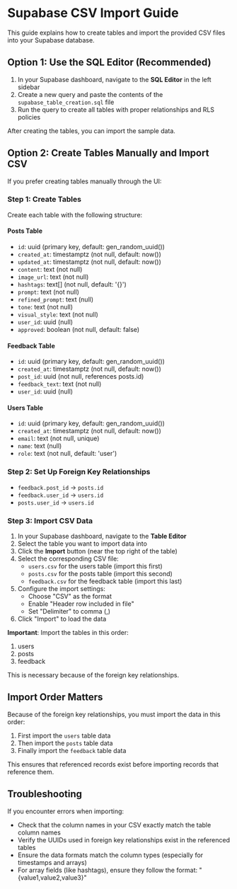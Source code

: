 # Supabase CSV Import Guide

This guide explains how to create tables and import the provided CSV files into your Supabase database.

## Option 1: Use the SQL Editor (Recommended)

1. In your Supabase dashboard, navigate to the **SQL Editor** in the left sidebar
2. Create a new query and paste the contents of the `supabase_table_creation.sql` file
3. Run the query to create all tables with proper relationships and RLS policies

After creating the tables, you can import the sample data.

## Option 2: Create Tables Manually and Import CSV

If you prefer creating tables manually through the UI:

### Step 1: Create Tables

Create each table with the following structure:

#### Posts Table
- `id`: uuid (primary key, default: gen_random_uuid())
- `created_at`: timestamptz (not null, default: now())
- `updated_at`: timestamptz (not null, default: now())
- `content`: text (not null)
- `image_url`: text (not null)
- `hashtags`: text[] (not null, default: '{}')
- `prompt`: text (not null)
- `refined_prompt`: text (null)
- `tone`: text (not null)
- `visual_style`: text (not null)
- `user_id`: uuid (null)
- `approved`: boolean (not null, default: false)

#### Feedback Table
- `id`: uuid (primary key, default: gen_random_uuid())
- `created_at`: timestamptz (not null, default: now())
- `post_id`: uuid (not null, references posts.id)
- `feedback_text`: text (not null)
- `user_id`: uuid (null)

#### Users Table
- `id`: uuid (primary key, default: gen_random_uuid())
- `created_at`: timestamptz (not null, default: now())
- `email`: text (not null, unique)
- `name`: text (null)
- `role`: text (not null, default: 'user')

### Step 2: Set Up Foreign Key Relationships
- `feedback.post_id` → `posts.id`
- `feedback.user_id` → `users.id`
- `posts.user_id` → `users.id`

### Step 3: Import CSV Data

1. In your Supabase dashboard, navigate to the **Table Editor**
2. Select the table you want to import data into
3. Click the **Import** button (near the top right of the table)
4. Select the corresponding CSV file:
   - `users.csv` for the users table (import this first)
   - `posts.csv` for the posts table (import this second)
   - `feedback.csv` for the feedback table (import this last)
5. Configure the import settings:
   - Choose "CSV" as the format
   - Enable "Header row included in file"
   - Set "Delimiter" to comma (,)
6. Click "Import" to load the data

**Important**: Import the tables in this order: 
1. users
2. posts 
3. feedback

This is necessary because of the foreign key relationships.

## Import Order Matters

Because of the foreign key relationships, you must import the data in this order:

1. First import the `users` table data
2. Then import the `posts` table data
3. Finally import the `feedback` table data

This ensures that referenced records exist before importing records that reference them.

## Troubleshooting

If you encounter errors when importing:

- Check that the column names in your CSV exactly match the table column names
- Verify the UUIDs used in foreign key relationships exist in the referenced tables
- Ensure the data formats match the column types (especially for timestamps and arrays)
- For array fields (like hashtags), ensure they follow the format: "{value1,value2,value3}" 